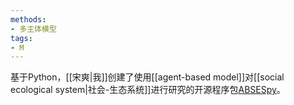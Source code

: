 ```yaml
---
methods:
- 多主体模型
tags:
- M
---
```

基于Python，[[宋爽|我]]创建了使用[[agent-based model]]对[[social ecological system|社会-生态系统]]进行研究的开源程序包[ABSESpy](https://github.com/SongshGeo/ABSESpy)。